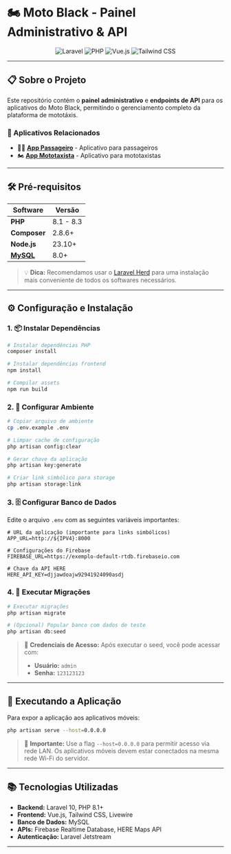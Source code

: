# 🏍️ Moto Black - Painel Administrativo & API

<div align="center">

![Laravel](https://img.shields.io/badge/Laravel-FF2D20?style=for-the-badge&logo=laravel&logoColor=white)
![PHP](https://img.shields.io/badge/PHP-777BB4?style=for-the-badge&logo=php&logoColor=white)
![Vue.js](https://img.shields.io/badge/Vue.js-35495E?style=for-the-badge&logo=vue.js&logoColor=4FC08D)
![Tailwind CSS](https://img.shields.io/badge/Tailwind_CSS-38B2AC?style=for-the-badge&logo=tailwind-css&logoColor=white)

</div>

---

## 📋 Sobre o Projeto

Este repositório contém o **painel administrativo** e **endpoints de API** para os aplicativos do Moto Black, permitindo o gerenciamento completo da plataforma de mototáxis.

### 🔗 Aplicativos Relacionados

- 🚶‍♂️ **[App Passageiro](https://github.com/AlbertoJr789/app-motoblack-cliente)** - Aplicativo para passageiros
- 🏍️ **[App Mototaxista](https://github.com/AlbertoJr789/app-motoblack-mototaxista)** - Aplicativo para mototaxistas

---

## 🛠️ Pré-requisitos

| Software | Versão |
|----------|--------|
| **PHP** | 8.1 - 8.3 |
| **Composer** | 2.8.6+ |
| **Node.js** | 23.10+ |
| **[MySQL](https://dev.mysql.com/downloads/windows/installer/8.0.html)** | 8.0+ |


> 💡 **Dica:** Recomendamos usar o [Laravel Herd](https://herd.laravel.com) para uma instalação mais conveniente de todos os softwares necessários.
---

## ⚙️ Configuração e Instalação

### 1. 📦 Instalar Dependências

```bash
# Instalar dependências PHP
composer install

# Instalar dependências frontend
npm install

# Compilar assets
npm run build
```

### 2. 🔧 Configurar Ambiente

```bash
# Copiar arquivo de ambiente
cp .env.example .env

# Limpar cache de configuração
php artisan config:clear

# Gerar chave da aplicação
php artisan key:generate

# Criar link simbólico para storage
php artisan storage:link
```

### 3. 🗄️ Configurar Banco de Dados

Edite o arquivo `.env` com as seguintes variáveis importantes:

```env
# URL da aplicação (importante para links simbólicos)
APP_URL=http://${IPV4}:8000

# Configurações do Firebase
FIREBASE_URL=https://exemplo-default-rtdb.firebaseio.com

# Chave da API HERE
HERE_API_KEY=djjawdoajw92941924090asdj
```

### 4. 🚀 Executar Migrações

```bash
# Executar migrações
php artisan migrate

# (Opcional) Popular banco com dados de teste
php artisan db:seed
```

> 🔑 **Credenciais de Acesso:** Após executar o seed, você pode acessar com:
> - **Usuário:** `admin`
> - **Senha:** `123123123`

---

## 🚀 Executando a Aplicação

Para expor a aplicação aos aplicativos móveis:

```bash
php artisan serve --host=0.0.0.0
```

> 📱 **Importante:** Use a flag `--host=0.0.0.0` para permitir acesso via rede LAN. Os aplicativos móveis devem estar conectados na mesma rede Wi-Fi do servidor.

---

## 📚 Tecnologias Utilizadas

- **Backend:** Laravel 10, PHP 8.1+
- **Frontend:** Vue.js, Tailwind CSS, Livewire
- **Banco de Dados:** MySQL
- **APIs:** Firebase Realtime Database, HERE Maps API
- **Autenticação:** Laravel Jetstream

---

<div align="center">


</div> 
